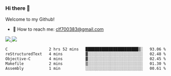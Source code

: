 ### Hi there 👋

<!--
**clingfei/clingfei** is a ✨ _special_ ✨ repository because its `README.md` (this file) appears on your GitHub profile.

Here are some ideas to get you started:

- 🔭 I’m currently working on ...
- 🌱 I’m currently learning ...
- 👯 I’m looking to collaborate on ...
- 🤔 I’m looking for help with ...
- 💬 Ask me about ...
- 📫 How to reach me: ...
- 😄 Pronouns: ...
- ⚡ Fun fact: ...
-->
Welcome to my Github!
- 📧 How to reach me: clf700383@gmail.com

<a href="https://github.com/anuraghazra/github-readme-stats">
  <img src="https://github-readme-stats.vercel.app/api?username=clingfei&count_private=true&show_icons=true&include_all_commits=true&line_height=21&hide_border=true&repo=github-readme-stats" />
</a>
<a href="https://github.com/anuraghazra/convoychat">
  <img src="https://github-readme-stats.vercel.app/api/top-langs/?username=clingfei&hide=Tcl,Perl,Makefile,CSS,HTML,Yacc,Lex,Verilog&langs_count=6&layout=compact&hide_border=true&repo=convoychat" />
</a>

<!--START_SECTION:waka-->

```txt
C                  2 hrs 52 mins   ███████████████████████▒░   93.06 %
reStructuredText   4 mins          ▓░░░░░░░░░░░░░░░░░░░░░░░░   02.48 %
Objective-C        4 mins          ▓░░░░░░░░░░░░░░░░░░░░░░░░   02.45 %
Makefile           2 mins          ▒░░░░░░░░░░░░░░░░░░░░░░░░   01.30 %
Assembly           1 min           ░░░░░░░░░░░░░░░░░░░░░░░░░   00.61 %
```

<!--END_SECTION:waka-->
